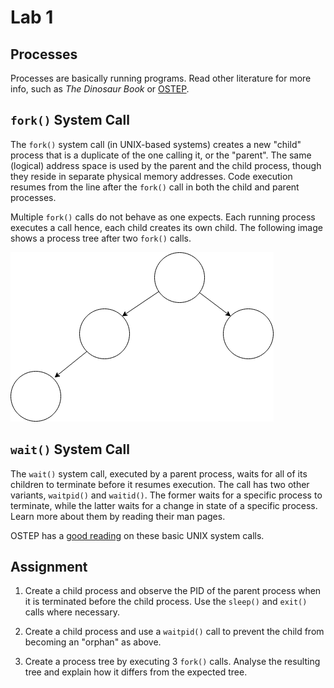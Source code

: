 # Lab 1

## Processes

Processes are basically running programs. Read other literature for more info, such as _The Dinosaur Book_ or [OSTEP](http://pages.cs.wisc.edu/~remzi/OSTEP/).

## `fork()` System Call

The `fork()` system call (in UNIX-based systems) creates a new "child" process that is a duplicate of the one calling it, or the "parent". The same (logical) address space is used by the parent and the child process, though they reside in separate physical memory addresses. Code execution resumes from the line after the `fork()` call in both the child and parent processes. 

Multiple `fork()` calls do not behave as one expects. Each running process executes a call hence, each child creates its own child. The following image shows a process tree after two `fork()` calls.

![Binary Tree with 2 children with one child having another child](./images/process-tree.png)

## `wait()` System Call

The `wait()` system call, executed by a parent process, waits for all of its children to terminate before it resumes execution. The call has two other variants, `waitpid()` and `waitid()`. The former waits for a specific process to terminate, while the latter waits for a change in state of a specific process. Learn more about them by reading their man pages.

OSTEP has a [good reading](http://pages.cs.wisc.edu/~remzi/OSTEP/cpu-api.pdf) on these basic UNIX system calls.

## Assignment

1. Create a child process and observe the PID of the parent process when it is terminated before the child process. Use the `sleep()` and `exit()` calls where necessary.

2. Create a child process and use a `waitpid()` call to prevent the child from becoming an "orphan" as above.

3. Create a process tree by executing 3 `fork()` calls. Analyse the resulting tree and explain how it differs from the expected tree.